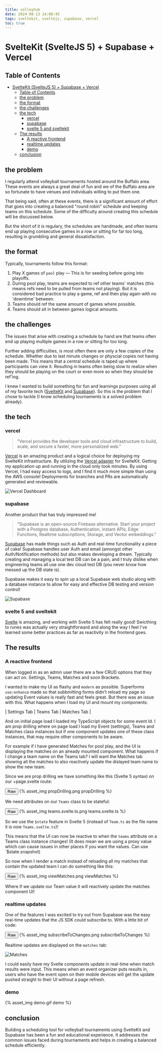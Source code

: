 ```yaml
---
title: volleyhub
date: 2024-08-13 14:00:45
tags: sveltekit, sveltejs, supabase, vercel
toc: true
---
```


# SvelteKit (SvelteJS 5) + Supabase + Vercel

## Table of Contents
- [SvelteKit (SvelteJS 5) + Supabase + Vercel](#sveltekit-sveltejs-5--supabase--vercel)
  - [Table of Contents](#table-of-contents)
  - [the problem](#the-problem)
  - [the format](#the-format)
  - [the challenges](#the-challenges)
  - [the tech](#the-tech)
    - [vercel](#vercel)
    - [supabase](#supabase)
    - [svelte 5 and sveltekit](#svelte-5-and-sveltekit)
  - [The results](#the-results)
    - [A reactive frontend](#a-reactive-frontend)
    - [realtime updates](#realtime-updates)
    - [demo](#demo)
  - [conclusion](#conclusion)

## the problem

I regularly attend volleyball tournaments hosted around the Buffalo area. These events are always a great deal of fun and we of the Buffalo area are so fortunate to have venues and individuals willing to put them one.

That being said, often at these events, there is a significant amount of effort that goes into creating a balanced "round robin" schedule and keeping teams on this schedule. Some of the difficulty around creating this schedule will be discussed below.

But the short of it is regulary, the schedules are handmade, and often teams end up playing consecutive games in a row or sitting for far too long, resulting in grumbling and general dissatisfaction.

## the format

Typically, tournaments follow this format:

1. Play X games of `pool` play — This is for seeding before going into playoffs.
2. During pool play, teams are expected to ref other teams' matches (this means refs need to be pulled from teams not playing). But it is considered bad practice to play a game, ref and then play again with no 'downtime' between.
3. Teams should ref the same amount of games where possible.
4. Teams should sit in between games logical amounts.

## the challenges

The issues that arise with creating a schedule by hand are that teams often end up playing multiple games in a row or sitting for too long.

Further adding difficulties, is most often there are only a few copies of the schedule. Whether due to last minute changes or physcial copies not having been made. This means that a central schedule is taped up where participants can view it. Resulting in teams often being slow to realize when they should be playing on the court or even more so when they should be ref'ing.

I knew I wanted to build something for fun and learnings purposes using all of my favorite tech ([SvelteKit](https://kit.svelte.dev/) and [Supabase](https://supabase.com/)). So this is the problem that I chose to tackle (I know scheduling tournaments is a solved problem already).

## the tech

### vercel

> "Vercel provides the developer tools and cloud infrastructure to build, scale, and secure a faster, more personalized web."

[Vercel](https://vercel.com/) is an amazing product and a logical choice for deploying my SvelteKit infrastructure. By utilizing the [Vercel adapter](https://kit.svelte.dev/docs/adapter-vercel) for SvelteKit. Getting my application up and running in the cloud only took minutes. By using Vercel, I had easy access to logs, and I find it much more simple than using the AWS console! Deployments for branches and PRs are automatically generated and reviewable.

![Vercel Dashboard](/images/volleyhub/vercel.png)

### supabase

Another product that has truly impressed me!

> "Supabase is an open-source Firebase alternative. Start your project with a Postgres database, Authentication, instant APIs, Edge Functions, Realtime subscriptions, Storage, and Vector embeddings."

[Supabase](https://supabase.com/) has made things such as Auth and real-time functionality a piece of cake! Supabase handles user Auth and email (amongst other Auth/Notification methods) but also makes developing a dream. Typically creating and managing a local test DB can be a pain, and I truly dislike when engineering teams all use one dev cloud test DB (you never know how messed up the DB state is).

Supabase makes it easy to spin up a local Supabase web studio along with a database instance to allow for easy and effective DB testing and version control!

![Supabase](/images/volleyhub/supabase.png)

### svelte 5 and sveltekit

[Svelte](https://svelte.dev/) is amazing, and working with Svelte 5 has felt really good! Swicthing to runes was actually very straightforward and along the way I feel I've learned some better practices as far as reactivity in the frontend goes.

## The results

### A reactive frontend

When logged in as an admin user there are a few CRUD options that they can act on. Settings, Teams, Matches and soon Brackets.

I wanted to make my UI as flashy and `modern` as possible. Superforms `use:enhance` made so that subbmitting forms didn't reload my page so updating Event values is really fast and feels great. But there was an issue with this. What happens when I load my UI and mount my components:

| Settings Tab | Teams Tab | Matches Tab |

And on initial page load I loaded my TypeScript objects for some event Id. I am prop drilling where on page load I load my Event (settings), Teams and Matches class instances but if one component updates one of these class instances, that may require other components to be aware.

For example if I have generated Matches for pool play, and the UI is displaying the matches on an already mounted component. What happens if I change a team name on the Teams tab? I will want the Matches tab showing all the matches to also reactively update the dislayed team name to show the new team.

Since we are prop drilling we have something like this (Svelte 5 syntax) on our +page.svelte route:

<div class="code-class">
  <button class="code-toggle">Raw</button>
  {% asset_img propDrilling.png propDrilling %}
  <p class="code-snippet"></p>
</div>

We need attributes on our `Teams` class to be stateful:

<div class="code-class">
  <button class="code-toggle">Raw</button>
  {% asset_img teams.svelte.ts.png teams.svelte.ts %}
  <p class="code-snippet"></p>
</div>

So we use the `$state` feature in Svelte 5 (instead of `Team.ts` as the file name it is now `Teams.svelte.ts`)!

This means that the UI can now be reactive to when the `teams` attribute on a Teams class instance changes! (It does mean we are using a proxy value which can cause issues in other places if you want the values. Can use `$state.snapshot)

So now when I render a match instead of reloading all my matches that contain the updated team I can do something like this:

<div class="code-class">
  <button class="code-toggle">Raw</button>
  {% asset_img viewMatches.png viewMatches %}
  <p class="code-snippet"></p>
</div>

Where if we update our Team value it will reactively update the matches component UI!

### realtime updates

One of the features I was excited to try out from Supabase was the easy real-time updates that the JS SDK could subscribe to. With a little bit of code:

<div class="code-class">
  <button class="code-toggle">Raw</button>
  {% asset_img subscribeToChanges.png subscribeToChanges %}
  <p class="code-snippet"></p>
</div>

Realtime updates are displayed on the `matches` tab:

![Matches](/images/volleyhub/matches.png)

I could easily have my Svelte components update in real-time when match results were input. This means when an event organizer puts results in, users who have the event open on their mobile devices will get the update pushed straight to their UI without a page refresh.

### demo

{% asset_img demo.gif demo %}

## conclusion

Building a scheduling tool for volleyball tournaments using SvelteKit and Supabase has been a fun and educational experience. It addresses the common issues faced during tournaments and helps in creating a balanced schedule efficiently.
